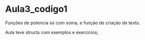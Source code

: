 # Aula3_codigo1

Funções de potencia só com soma, e função de criação de texto.

Aula teve structs com exemplos e exercícios;
